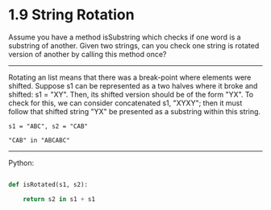 # 1.9 String Rotation

Assume you have a method isSubstring which checks if one word is a substring of
another. Given two strings, can you check one string is rotated version of
another by calling this method once?

---

Rotating an list means that there was a break-point where elements were
shifted. Suppose s1 can be represented as a two halves where it broke and
shifted: s1 = "XY". Then, its shifted version should be of the form "YX". To
check for this, we can consider concatenated s1, "XYXY"; then it must follow
that shifted string "YX" be presented as a substring within this string.

```
s1 = "ABC", s2 = "CAB"

"CAB" in "ABCABC"
```

---

Python:

```python

def isRotated(s1, s2):

    return s2 in s1 + s1

```
